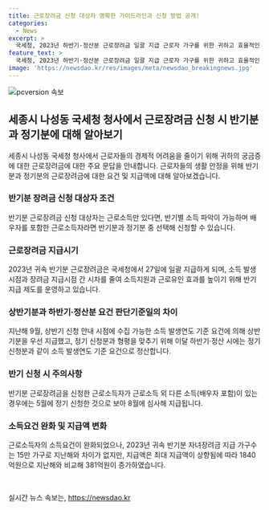 ```yaml
---
title: 근로장려금 신청 대상자 명확한 가이드라인과 신청 방법 공개!
categories:
  - News
excerpt: >
  국세청, 2023년 하반기·정산분 근로장려금 일괄 지급 근로자 가구를 위한 귀하고 효율적인 지원체계를 위해 #. 근로장려금으로 인한 혜택을 받으려는 사람들의 궁금증을 해소하기 위해 국세청이 미리 알아보기Q&A를 통해 소득요건과 신청 시기에 대한 주요 사례를 공개했다. 반기분과 정기분 장려금을 신청하는 방법에 대한 안내와 함께, 2023년에도 지난해와 비슷한 지급 가구 수이지만, 개인당 평균 지원금이 늘어난 것을 밝혔다.
feature_text: >
  국세청, 2023년 하반기·정산분 근로장려금 일괄 지급 근로자 가구를 위한 귀하고 효율적인 지원체계를 위해 #. 근로장려금으로 인한 혜택을 받으려는 사람들의 궁금증을 해소하기 위해 국세청이 미리 알아보기Q&A를 통해 소득요건과 신청 시기에 대한 주요 사례를 공개했다. 반기분과 정기분 장려금을 신청하는 방법에 대한 안내와 함께, 2023년에도 지난해와 비슷한 지급 가구 수이지만, 개인당 평균 지원금이 늘어난 것을 밝혔다.
image: 'https://newsdao.kr/res/images/meta/newsdao_breakingnews.jpg'
---
```


<p><img src="https://newsdao.kr/res/images/meta/newsdao_breakingnews.jpg" alt="pcversion 속보" /></p>

<h2 data-ke-size="size26">세종시 나성동 국세청 청사에서 근로장려금 신청 시 반기분과 정기분에 대해 알아보기</h2>

<p data-ke-size="size16">세종시 나성동 국세청 청사에서 근로자들의 경제적 어려움을 줄이기 위해 귀하의 궁금증에 대한 근로장려금에 대한 주요 문답을 안내합니다. 근로자들의 생활 안정을 위해 반기분과 정기분의 근로장려금에 대한 요건 및 지급액에 대해 알아보겠습니다.</p>

<h3>반기분 장려금 신청 대상자 조건</h3>

<p data-ke-size="size16">반기분 근로장려금 신청 대상자는 근로소득만 있다면, 반기별 소득 파악이 가능하며 배우자를 포함한 근로소득자라면 반기분과 정기분 중 선택해 신청할 수 있습니다.</p>

<h3>근로장려금 지급시기</h3>

<p data-ke-size="size16">2023년 귀속 반기분 근로장려금은 국세청에서 27일에 일괄 지급하게 되며, 소득 발생시점과 장려금 지급시점 간 시차를 줄여 소득지원과 근로유인 효과를 높이기 위해 반기지급 제도를 운영하고 있습니다.</p>

<h3>상반기분과 하반기·정산분 요건 판단기준일의 차이</h3>

<p data-ke-size="size16">지난해 9월, 상반기 신청 안내 시점에 수집 가능한 소득 발생연도 기준 요건에 의해 상반기분을 우선 지급했고, 정기 신청분과 형평을 맞추기 위해 이달 하반기·정산 시에는 정기 신청분과 같이 소득 발생연도 기준 요건으로 정산합니다.</p>

<h3>반기 신청 시 주의사항</h3>

<p data-ke-size="size16">반기분 근로장려금을 신청한 근로소득자가 근로소득 외 다른 소득(배우자 포함)이 있는 경우에는 5월에 정기 신청한 것으로 보아 8월에 심사해 지급됩니다.</p>

<h3>소득요건 완화 및 지급액 변화</h3>

<p data-ke-size="size16">근로소득자의 소득요건이 완화되었으나, 2023년 귀속 반기분 자녀장려금 지급 가구수는 15만 가구로 지난해와 차이가 없지만, 지급액은 최대 지급액이 상향됨에 따라 1840억원으로 지난해와 비교해 381억원이 증가하였습니다.</p>

<p data-ke-size="size16">&nbsp;</p>
실시간 뉴스 속보는, <a href="https://newsdao.kr" rel="dofollow">https://newsdao.kr</a>


